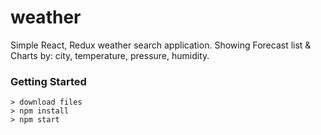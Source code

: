 # weather

Simple React, Redux weather search application. Showing Forecast list & Charts by: city, temperature, pressure, humidity.

### Getting Started

```
> download files
> npm install
> npm start
```
